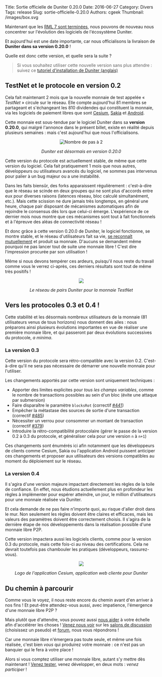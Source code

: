 Title: Sortie officielle de Duniter 0.20.0
Date: 2016-06-27
Category: Divers
Tags: release
Slug: sortie-officielle-0.20.0
Authors: cgeek
Thumbnail: /images/box.svg

Maintenant que les [RML 7 sont terminées](https://fr.duniter.org/rml7-liens-et-videos/), nous pouvons de nouveau nous concentrer sur l'évolution des logiciels de l'écosystème Duniter.

Et aujourd'hui est une date importante, car nous officialisons la livraison de **Duniter dans sa version 0.20.0** !

Quelle est donc cette version, et quelle sera la suite ?

> Si vous souhaitez utiliser cette nouvelle version sans plus attendre : suivez ce [tutoriel d'installation de Duniter (anglais)](https://forum.duniter.org/t/install-a-duniter-node/900)

## TestNet et le protocole en version 0.2

Cela fait maintenant 2 mois que la nouvelle monnaie de test appelée « *TestNet* » circule sur le réseau. Elle compte aujourd'hui 81 membres se partageant et s'échangeant les 810 dividendes qui constituent la monnaie, via les logiciels de paiement libres que sont [Cesium](http://cesium.duniter.fr), [Sakia](http://sakia-wallet.org/) et [Android](https://play.google.com/store/apps/details?id=org.duniter.android&hl=fr).

Cette monnaie est sous-tendue par le logiciel Duniter dans sa **version 0.20.0**, qui malgré l'annonce dans le présent billet, existe en réalité depuis plusieurs semaines : mais c'est aujourd'hui que nous l'officialisons.

<center>

![Nombre de pas à 2]({filename}/images/protocol/board_02.png)

*Duniter est désormais en version 0.20.0*

</center>

Cette version du protocole est actuellement stable, de même que cette version du logiciel. Cela fait pratiquement 1 mois que nous autres, développeurs ou utilisateurs avancés du logiciel, ne sommes pas intervenus pour palier à un bug majeur ou a une instabilité.

Dans les faits biensûr, des forks apparaissent régulièrement : c'est-à-dire que le réseau se scinde en deux groupes qui ne sont plus d'accords entre eux pour diverses raisons (latences réseau, bloc calculé simultanément, etc.). Mais cette scission ne dure jamais très longtemps, en général une heure, chaque pair disposant de mécanismes automatiques afin de rejoindre le consensus dès lors que celui-ci émerge. L'expérience de ce dernier mois nous montre que ces mécanismes sont tout à fait fonctionnels et à l'épreuve des aléas de connectivité réseau !

Et donc grâce à cette version 0.20.0 de Duniter, le logiciel fonctionne, se montre stable, et le réseau d'utilisateurs fait sa vie, [se reconnaît mutuellement](https://forum.duniter.org/search?q=Demande%20de%20certification) et produit sa monnaie. D'aucuns se demandent même pourquoi ne pas lancer tout de suite une monnaie libre ! C'est dire l'impression procurée par son utilisation !

Même si nous devons tempérer ces ardeurs, puisqu'il nous reste du travail comme vous le verrez ci-après, ces derniers résultats sont tout de même très positifs !

<center>

![]({filename}/images/protocol/sakia.png)

*Le réseau de pairs Duniter pour la monnaie TestNet*

</center>

## Vers les protocoles 0.3 et 0.4 !

Cette stabilité et les désormais nombreux utilisateurs de la monnaie (81 utilisateurs venus de tous horizons) nous donnent des ailes : nous préparons ainsi plusieurs évolutions importantes en vue de réaliser une première monnaie libre, et qui passeront par deux évolutions successives du protocole,  *a minima*.

### La version 0.3

Cette version du protocole sera rétro-compatible avec la version 0.2. C'est-à-dire qu'il ne sera pas nécessaire de démarrer une nouvelle monnaie pour l'utiliser.

Les changements apportés par cette version sont uniquement techniques&nbsp;: 

* Apporter des limites explicites pour *tous les champs variables*, comme le nombre de transactions possibles au sein d'un bloc (évite une attaque par submersion)
* Faire disparaître le paramètre `blocksRot` (correctif [#441](https://github.com/duniter/duniter/issues/441))
* Empêcher la métastase des sources de sortie d'une transaction (correctif [#485](https://github.com/duniter/duniter/issues/485))
* Nécessiter un verrou pour consommer un montant de transaction (correctif [#379](https://github.com/duniter/duniter/issues/379))
* Introduire la rétro-compatibilité protocolaire (gérer le passe de la version 0.2 à 0.3 du protocole, et généraliser cela pour une version `n` à `n+1`)

Ces changements sont énumérés ici afin notamment que les développeurs de clients comme Cesium, Sakia ou l'application Android puissent anticiper ces changements et proposer aux utilisateurs des versions compatibles au moment du déploiement sur le réseau.

### La version 0.4

Il s'agira d'une version majeure impactant directement les règles de la toile de confiance. En effet, nous étudions actuellement plus en profondeur les règles à implémenter pour espérer atteindre, un jour, le million d'utilisateurs pour une monnaie réalisée via Duniter.

Et cela demande de ne pas faire n'importe quoi, au risque d'aller droit dans le mur. Non seulement les règles doivent être claires et efficaces, mais les valeurs des paramètres doivent être correctement choisis. Il s'agira de la dernière étape de nos développements dans la réalisation possible d'une monnaie libre P2P.

Cette version impactera aussi les logiciels clients, comme pour la version 0.3 du protocole, mais cette fois-ci au niveau des certifications. Cela ne devrait toutefois pas chambouler les pratiques (développeurs, rassurez-vous).

<center>

[![]({filename}/images/logos/cesium.png)](http://cesium.duniter.fr)

*Logo de l'application Cesium, application web cliente pour Duniter*

</center>

## Du chemin à parcourir

Comme vous le voyez, il nous reste encore du chemin avant d'en arriver à nos fins ! Et peut-être attendez-vous aussi, avec impatience, l'émergence d'une monnaie libre P2P ?

Mais plutôt que d'attendre, vous pouvez aussi [nous aider](http://fr.duniter.org/contribute) à votre échelle afin d'accélérer les choses ! [Venez nous voir](http://fr.duniter.org/contact/) sur les [salons de discussion](https://jappix.com/?r=duniter@muc.duniter.org) (choisissez un pseudo) et [forum](https://forum.duniter.org), nous vous répondrons !

Car une monnaie libre n'émergera pas toute seule, et même une fois réalisée, c'est bien *vous* qui produirez votre monnaie : ce n'est pas un banquier qui le fera à votre place !

Alors si vous comptez utiliser une monnaie libre, autant s'y mettre dès maintenant ! [Venez tester](http://fr.duniter.org/try/), venez développer, en deux mots : *venez participer* !
